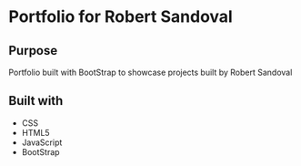 # Portfolio for Robert Sandoval

## Purpose
Portfolio built with BootStrap to showcase projects built by Robert Sandoval

## Built with
* CSS
* HTML5
* JavaScript
* BootStrap

